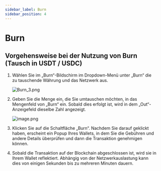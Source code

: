```yaml
---
sidebar_label: Burn
sidebar_position: 4
---
```


# Burn

## Vorgehensweise bei der Nutzung von Burn (Tausch in USDT / USDC)

1. Wählen Sie im „Burn“-Bildschirm im Dropdown-Menü unter „Burn“ die zu tauschende Währung und das Netzwerk aus.

    ![Burn_3.png](/img/docs/Burn_1.png)
    
2. Geben Sie die Menge ein, die Sie umtauschen möchten, in das Mengenfeld von „Burn“ ein. Sobald dies erfolgt ist, wird in dem „Out“-Anzeigefeld dieselbe Zahl angezeigt.

    ![image.png](/img/docs/Burn_2.png)
    
3. Klicken Sie auf die Schaltfläche „Burn“. Nachdem Sie darauf geklickt haben, erscheint ein Popup Ihres Wallets, in dem Sie die Gebühren und andere Details überprüfen und dann die Transaktion genehmigen können.
4. Sobald die Transaktion auf der Blockchain abgeschlossen ist, wird sie in Ihrem Wallet reflektiert. Abhängig von der Netzwerkauslastung kann dies von einigen Sekunden bis zu mehreren Minuten dauern.